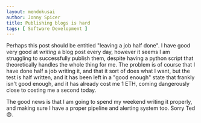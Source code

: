 ```yaml
---
layout: mendokusai
author: Jonny Spicer
title: Publishing blogs is hard
tags: [ Software Development ]
---
```

Perhaps this post should be entitled "leaving a job half done". I have good very good at *writing* a blog post every day, however it seems I am struggling to successfully
publish them, despite having a python script that theoretically handles the whole thing for me. The problem is of course that I have done half a job writing it, and that it
sort of does what I want, but the test is half written, and it has been left in a "good enough" state that frankly isn't good enough, and it has already cost me 1 ETH, coming
dangerously close to costing me a second today.

The good news is that I am going to spend my weekend writing it properly, and making sure I have a proper pipeline and alerting system too. Sorry Ted 😄.
